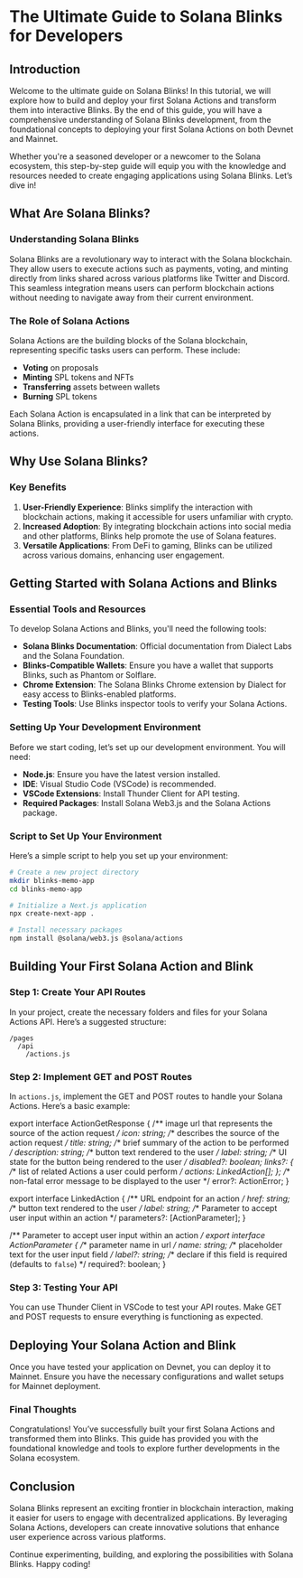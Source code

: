 # The Ultimate Guide to Solana Blinks for Developers

## Introduction

Welcome to the ultimate guide on Solana Blinks! In this tutorial, we will explore how to build and deploy your first Solana Actions and transform them into interactive Blinks. By the end of this guide, you will have a comprehensive understanding of Solana Blinks development, from the foundational concepts to deploying your first Solana Actions on both Devnet and Mainnet.

Whether you're a seasoned developer or a newcomer to the Solana ecosystem, this step-by-step guide will equip you with the knowledge and resources needed to create engaging applications using Solana Blinks. Let’s dive in!

## What Are Solana Blinks?

### Understanding Solana Blinks

Solana Blinks are a revolutionary way to interact with the Solana blockchain. They allow users to execute actions such as payments, voting, and minting directly from links shared across various platforms like Twitter and Discord. This seamless integration means users can perform blockchain actions without needing to navigate away from their current environment.

### The Role of Solana Actions

Solana Actions are the building blocks of the Solana blockchain, representing specific tasks users can perform. These include:

- **Voting** on proposals
- **Minting** SPL tokens and NFTs
- **Transferring** assets between wallets
- **Burning** SPL tokens

Each Solana Action is encapsulated in a link that can be interpreted by Solana Blinks, providing a user-friendly interface for executing these actions.

## Why Use Solana Blinks?

### Key Benefits

1. **User-Friendly Experience**: Blinks simplify the interaction with blockchain actions, making it accessible for users unfamiliar with crypto.
2. **Increased Adoption**: By integrating blockchain actions into social media and other platforms, Blinks help promote the use of Solana features.
3. **Versatile Applications**: From DeFi to gaming, Blinks can be utilized across various domains, enhancing user engagement.

## Getting Started with Solana Actions and Blinks

### Essential Tools and Resources

To develop Solana Actions and Blinks, you'll need the following tools:

- **Solana Blinks Documentation**: Official documentation from Dialect Labs and the Solana Foundation.
- **Blinks-Compatible Wallets**: Ensure you have a wallet that supports Blinks, such as Phantom or Solflare.
- **Chrome Extension**: The Solana Blinks Chrome extension by Dialect for easy access to Blinks-enabled platforms.
- **Testing Tools**: Use Blinks inspector tools to verify your Solana Actions.

### Setting Up Your Development Environment

Before we start coding, let’s set up our development environment. You will need:

- **Node.js**: Ensure you have the latest version installed.
- **IDE**: Visual Studio Code (VSCode) is recommended.
- **VSCode Extensions**: Install Thunder Client for API testing.
- **Required Packages**: Install Solana Web3.js and the Solana Actions package.

### Script to Set Up Your Environment

Here’s a simple script to help you set up your environment:

```bash
# Create a new project directory
mkdir blinks-memo-app
cd blinks-memo-app

# Initialize a Next.js application
npx create-next-app .

# Install necessary packages
npm install @solana/web3.js @solana/actions
```

## Building Your First Solana Action and Blink

### Step 1: Create Your API Routes

In your project, create the necessary folders and files for your Solana Actions API. Here’s a suggested structure:

```
/pages
  /api
    /actions.js
```

### Step 2: Implement GET and POST Routes

In `actions.js`, implement the GET and POST routes to handle your Solana Actions. Here’s a basic example:

export interface ActionGetResponse {
  /** image url that represents the source of the action request */
  icon: string;
  /** describes the source of the action request */
  title: string;
  /** brief summary of the action to be performed */
  description: string;
  /** button text rendered to the user */
  label: string;
  /** UI state for the button being rendered to the user */
  disabled?: boolean;
  links?: {
    /** list of related Actions a user could perform */
    actions: LinkedAction[];
  };
  /** non-fatal error message to be displayed to the user */
  error?: ActionError;
}




export interface LinkedAction {
  /** URL endpoint for an action */
  href: string;
  /** button text rendered to the user */
  label: string;
  /** Parameter to accept user input within an action */
  parameters?: [ActionParameter];
}
 
/** Parameter to accept user input within an action */
export interface ActionParameter {
  /** parameter name in url */
  name: string;
  /** placeholder text for the user input field */
  label?: string;
  /** declare if this field is required (defaults to `false`) */
  required?: boolean;
}


### Step 3: Testing Your API

You can use Thunder Client in VSCode to test your API routes. Make GET and POST requests to ensure everything is functioning as expected.

## Deploying Your Solana Action and Blink

Once you have tested your application on Devnet, you can deploy it to Mainnet. Ensure you have the necessary configurations and wallet setups for Mainnet deployment.

### Final Thoughts

Congratulations! You’ve successfully built your first Solana Actions and transformed them into Blinks. This guide has provided you with the foundational knowledge and tools to explore further developments in the Solana ecosystem.

## Conclusion

Solana Blinks represent an exciting frontier in blockchain interaction, making it easier for users to engage with decentralized applications. By leveraging Solana Actions, developers can create innovative solutions that enhance user experience across various platforms. 

Continue experimenting, building, and exploring the possibilities with Solana Blinks. Happy coding!
